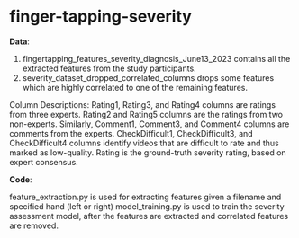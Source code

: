 # finger-tapping-severity

**Data**:
1. fingertapping_features_severity_diagnosis_June13_2023 contains all the extracted features from the study participants.
2. severity_dataset_dropped_correlated_columns drops some features which are highly correlated to one of the remaining features.

Column Descriptions:
Rating1, Rating3, and Rating4 columns are ratings from three experts. 
Rating2 and Rating5 columns are the ratings from two non-experts. 
Similarly, Comment1, Comment3, and Comment4 columns are comments from the experts. 
CheckDifficult1, CheckDifficult3, and CheckDifficult4 columns identify videos that are difficult to rate and thus marked as low-quality. Rating is the ground-truth severity rating, based on expert consensus.

**Code**:

feature_extraction.py is used for extracting features given a filename and specified hand (left or right)
model_training.py is used to train the severity assessment model, after the features are extracted and correlated features are removed.
